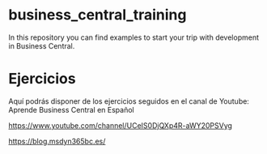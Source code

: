 # business_central_training
In this repository you can find examples to start your trip with development in Business Central.

# Ejercicios
Aquí podrás disponer de los ejercicios seguidos en el canal de Youtube: Aprende Business Central en Español

https://www.youtube.com/channel/UCeIS0DjQXp4R-aWY20PSVyg

https://blog.msdyn365bc.es/
